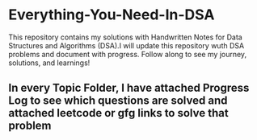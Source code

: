 # Everything-You-Need-In-DSA
This repository contains my solutions with Handwritten Notes for Data Structures and Algorithms (DSA).I will update this repository wuth DSA problems and document with progress. Follow along to see my journey, solutions, and learnings!

## In every Topic Folder, I have attached Progress Log to see which questions are solved and attached leetcode or gfg links to solve that problem
